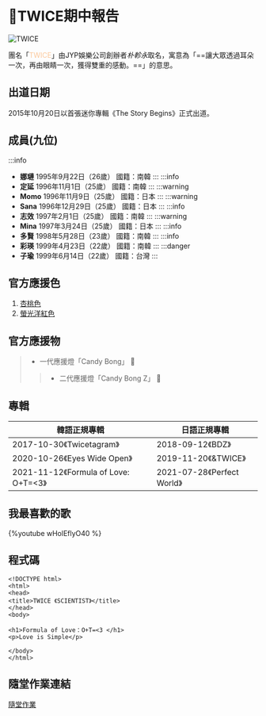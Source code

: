# :star2:TWICE期中報告
![TWICE](https://i.imgur.com/9ZHL1PO.jpg)

團名「<font color=fcc89b>TWICE</font>」由JYP娛樂公司創辦者*朴軫永*取名，寓意為「==讓大眾透過耳朵一次，再由眼睛一次，獲得雙重的感動。==」的意思。
## 出道日期
2015年10月20日以首張迷你專輯《The Story Begins》正式出道。
## 成員(九位)
:::info
- **娜璉** 1995年9月22日（26歲） 國籍：南韓
:::
:::info
- **定延** 1996年11月1日（25歲） 國籍：南韓
:::
:::warning
- **Momo** 1996年11月9日（25歲） 國籍：日本
:::
:::warning
- **Sana** 1996年12月29日（25歲） 國籍：日本
:::
:::info
- **志效** 1997年2月1日（25歲） 國籍：南韓
:::
:::warning
- **Mina** 1997年3月24日（25歲） 國籍：日本
:::
:::info
- **多賢** 1998年5月28日（23歲） 國籍：南韓
:::
:::info
- **彩瑛** 1999年4月23日（22歲） 國籍：南韓
:::
:::danger
- **子瑜** 1999年6月14日（22歲） 國籍：台灣
:::
## 官方應援色
1. [杏桃色](https://www.pantone.com/hk/tc/connect/712-C)
2. [螢光洋紅色](https://www.instagram.com/kpopnofficial/p/BKws4y5j0m0/)
## 官方應援物
>- 一代應援燈「Candy Bong」 :lollipop: 
>>- 二代應援燈「Candy Bong Z」 :lollipop: 
## 專輯
| 韓語正規專輯                          | 日語正規專輯                |
| ------------------------------------- | --------------------------- |
| 2017-10-30《Twicetagram》             | 2018-09-12《BDZ》           |
| 2020-10-26《Eyes Wide Open》          | 2019-11-20《&TWICE》        |
| 2021-11-12《Formula of Love: O+T=<3》 | 2021-07-28《Perfect World》 |
## 我最喜歡的歌
{%youtube wHolEflyO40 %}
## 程式碼
```htmlembedded=2
<!DOCTYPE html>
<html>
<head>
<title>TWICE 《SCIENTIST》</title>
</head>
<body>

<h1>Formula of Love：O+T=<3 </h1>
<p>Love is Simple</p>

</body>
</html>
```
## 隨堂作業連結
[隨堂作業](https://hackmd.io/@Diorkelly/Hke9Sooagc)









